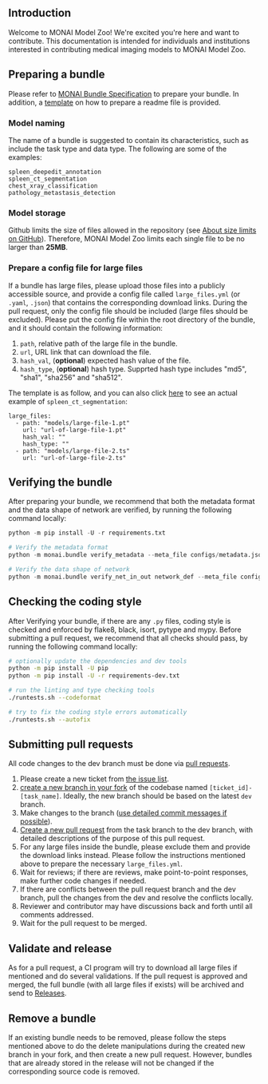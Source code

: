 ## Introduction

Welcome to MONAI Model Zoo! We're excited you're here and want to contribute. This documentation is intended for individuals and institutions interested in contributing medical imaging models to MONAI Model Zoo.

## Preparing a bundle

Please refer to [MONAI Bundle Specification](https://docs.monai.io/en/latest/mb_specification.html#monai-bundle-specification) to prepare your bundle.
In addition, a [template](https://github.com/Project-MONAI/model-zoo/blob/dev/template.md) on how to prepare a readme file is provided.

### Model naming

The name of a bundle is suggested to contain its characteristics, such as include the task type and data type. The following are some of the examples:

```
spleen_deepedit_annotation
spleen_ct_segmentation
chest_xray_classification
pathology_metastasis_detection
```

### Model storage

Github limits the size of files allowed in the repository (see [About size limits on GitHub](https://docs.github.com/en/repositories/working-with-files/managing-large-files/about-large-files-on-github)). Therefore, MONAI Model Zoo limits each single file to be no larger than **25MB**.

### Prepare a config file for large files

If a bundle has large files, please upload those files into a publicly accessible source, and provide a config file called `large_files.yml` (or `.yaml`, `.json`) that contains the corresponding download links. During the pull request, only the config file should be included (large files should be excluded). Please put the config file within the root directory of the bundle, and it should contain the following information:

1. `path`, relative path of the large file in the bundle.
2. `url`, URL link that can download the file.
3. `hash_val`, (**optional**) expected hash value of the file.
4. `hash_type`, (**optional**) hash type. Supprted hash type includes "md5", "sha1", "sha256" and "sha512".

The template is as follow, and you can also click [here](https://github.com/Project-MONAI/model-zoo/blob/dev/models/spleen_ct_segmentation/large_files.yml) to see an actual example of `spleen_ct_segmentation`:

```
large_files:
  - path: "models/large-file-1.pt"
    url: "url-of-large-file-1.pt"
    hash_val: ""
    hash_type: ""
  - path: "models/large-file-2.ts"
    url: "url-of-large-file-2.ts"
```

## Verifying the bundle

After preparing your bundle, we recommend that both the metadata format and the data shape of network are verified, by running the following command locally:

```python
python -m pip install -U -r requirements.txt

# Verify the metadata format
python -m monai.bundle verify_metadata --meta_file configs/metadata.json --filepath eval/schema.json

# Verify the data shape of network
python -m monai.bundle verify_net_in_out network_def --meta_file configs/metadata.json --config_file configs/inference.json
```

## Checking the coding style

After Verifying your bundle, if there are any `.py` files, coding style is checked and enforced by flake8, black, isort, pytype and mypy.
Before submitting a pull request, we recommend that all checks should pass, by running the following command locally:

```bash
# optionally update the dependencies and dev tools
python -m pip install -U pip
python -m pip install -U -r requirements-dev.txt

# run the linting and type checking tools
./runtests.sh --codeformat

# try to fix the coding style errors automatically
./runtests.sh --autofix
```

## Submitting pull requests

All code changes to the dev branch must be done via [pull requests](https://help.github.com/en/github/collaborating-with-issues-and-pull-requests/proposing-changes-to-your-work-with-pull-requests).
1. Please create a new ticket from [the issue list][monai model zoo issue list].
1. [create a new branch in your fork](https://help.github.com/en/github/collaborating-with-issues-and-pull-requests/creating-a-pull-request-from-a-fork)
of the codebase named `[ticket_id]-[task_name]`.
Ideally, the new branch should be based on the latest `dev` branch.
1. Make changes to the branch ([use detailed commit messages if possible](https://chris.beams.io/posts/git-commit/)).
1. [Create a new pull request](https://help.github.com/en/desktop/contributing-to-projects/creating-a-pull-request) from the task branch to the dev branch, with detailed descriptions of the purpose of this pull request.
1. For any large files inside the bundle, please exclude them and provide the download links instead. Please follow the instructions mentioned above to prepare the necessary `large_files.yml`.
1. Wait for reviews; if there are reviews, make point-to-point responses, make further code changes if needed.
1. If there are conflicts between the pull request branch and the dev branch, pull the changes from the dev and resolve the conflicts locally.
1. Reviewer and contributor may have discussions back and forth until all comments addressed.
1. Wait for the pull request to be merged.

[monai model zoo issue list]: https://github.com/Project-MONAI/model-zoo/issues

## Validate and release

As for a pull request, a CI program will try to download all large files if mentioned and do several validations. If the pull request is approved and merged, the full bundle (with all large files if exists) will be archived and send to [Releases](https://github.com/Project-MONAI/model-zoo/releases).

## Remove a bundle

If an existing bundle needs to be removed, please follow the steps mentioned above to do the delete manipulations during the created new branch in your fork, and then create a new pull request.
However, bundles that are already stored in the release will not be changed if the corresponding source code is removed.
